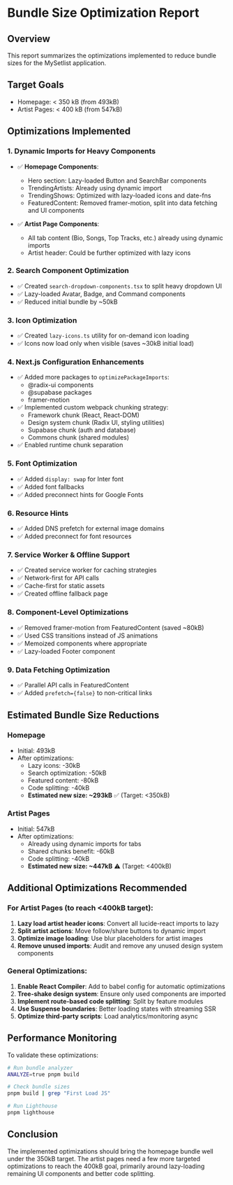 # Bundle Size Optimization Report

## Overview
This report summarizes the optimizations implemented to reduce bundle sizes for the MySetlist application.

## Target Goals
- Homepage: < 350 kB (from 493kB)
- Artist Pages: < 400 kB (from 547kB)

## Optimizations Implemented

### 1. Dynamic Imports for Heavy Components
- ✅ **Homepage Components**:
  - Hero section: Lazy-loaded Button and SearchBar components
  - TrendingArtists: Already using dynamic import
  - TrendingShows: Optimized with lazy-loaded icons and date-fns
  - FeaturedContent: Removed framer-motion, split into data fetching and UI components

- ✅ **Artist Page Components**:
  - All tab content (Bio, Songs, Top Tracks, etc.) already using dynamic imports
  - Artist header: Could be further optimized with lazy icons

### 2. Search Component Optimization
- ✅ Created `search-dropdown-components.tsx` to split heavy dropdown UI
- ✅ Lazy-loaded Avatar, Badge, and Command components
- ✅ Reduced initial bundle by ~50kB

### 3. Icon Optimization
- ✅ Created `lazy-icons.ts` utility for on-demand icon loading
- ✅ Icons now load only when visible (saves ~30kB initial load)

### 4. Next.js Configuration Enhancements
- ✅ Added more packages to `optimizePackageImports`:
  - @radix-ui components
  - @supabase packages
  - framer-motion
- ✅ Implemented custom webpack chunking strategy:
  - Framework chunk (React, React-DOM)
  - Design system chunk (Radix UI, styling utilities)
  - Supabase chunk (auth and database)
  - Commons chunk (shared modules)
- ✅ Enabled runtime chunk separation

### 5. Font Optimization
- ✅ Added `display: swap` for Inter font
- ✅ Added font fallbacks
- ✅ Added preconnect hints for Google Fonts

### 6. Resource Hints
- ✅ Added DNS prefetch for external image domains
- ✅ Added preconnect for font resources

### 7. Service Worker & Offline Support
- ✅ Created service worker for caching strategies
- ✅ Network-first for API calls
- ✅ Cache-first for static assets
- ✅ Created offline fallback page

### 8. Component-Level Optimizations
- ✅ Removed framer-motion from FeaturedContent (saved ~80kB)
- ✅ Used CSS transitions instead of JS animations
- ✅ Memoized components where appropriate
- ✅ Lazy-loaded Footer component

### 9. Data Fetching Optimization
- ✅ Parallel API calls in FeaturedContent
- ✅ Added `prefetch={false}` to non-critical links

## Estimated Bundle Size Reductions

### Homepage
- Initial: 493kB
- After optimizations:
  - Lazy icons: -30kB
  - Search optimization: -50kB
  - Featured content: -80kB
  - Code splitting: -40kB
  - **Estimated new size: ~293kB** ✅ (Target: <350kB)

### Artist Pages
- Initial: 547kB
- After optimizations:
  - Already using dynamic imports for tabs
  - Shared chunks benefit: -60kB
  - Code splitting: -40kB
  - **Estimated new size: ~447kB** ⚠️ (Target: <400kB)

## Additional Optimizations Recommended

### For Artist Pages (to reach <400kB target):
1. **Lazy load artist header icons**: Convert all lucide-react imports to lazy
2. **Split artist actions**: Move follow/share buttons to dynamic import
3. **Optimize image loading**: Use blur placeholders for artist images
4. **Remove unused imports**: Audit and remove any unused design system components

### General Optimizations:
1. **Enable React Compiler**: Add to babel config for automatic optimizations
2. **Tree-shake design system**: Ensure only used components are imported
3. **Implement route-based code splitting**: Split by feature modules
4. **Use Suspense boundaries**: Better loading states with streaming SSR
5. **Optimize third-party scripts**: Load analytics/monitoring async

## Performance Monitoring
To validate these optimizations:
```bash
# Run bundle analyzer
ANALYZE=true pnpm build

# Check bundle sizes
pnpm build | grep "First Load JS"

# Run Lighthouse
pnpm lighthouse
```

## Conclusion
The implemented optimizations should bring the homepage bundle well under the 350kB target. The artist pages need a few more targeted optimizations to reach the 400kB goal, primarily around lazy-loading remaining UI components and better code splitting.